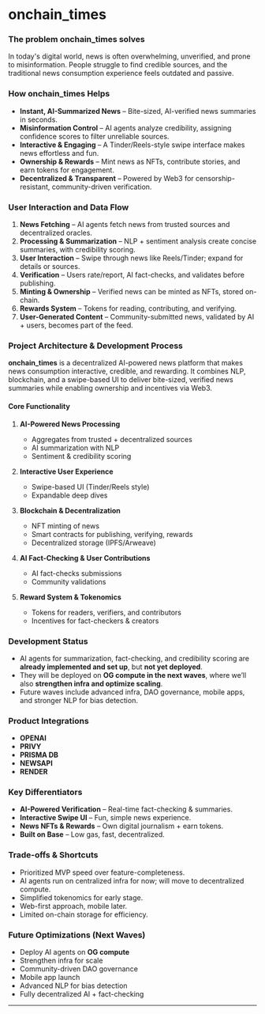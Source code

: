 
# onchain\_times

### The problem onchain\_times solves

In today's digital world, news is often overwhelming, unverified, and prone to misinformation. People struggle to find credible sources, and the traditional news consumption experience feels outdated and passive.

### How onchain\_times Helps

* **Instant, AI-Summarized News** – Bite-sized, AI-verified news summaries in seconds.
* **Misinformation Control** – AI agents analyze credibility, assigning confidence scores to filter unreliable sources.
* **Interactive & Engaging** – A Tinder/Reels-style swipe interface makes news effortless and fun.
* **Ownership & Rewards** – Mint news as NFTs, contribute stories, and earn tokens for engagement.
* **Decentralized & Transparent** – Powered by Web3 for censorship-resistant, community-driven verification.

### User Interaction and Data Flow

1. **News Fetching** – AI agents fetch news from trusted sources and decentralized oracles.
2. **Processing & Summarization** – NLP + sentiment analysis create concise summaries, with credibility scoring.
3. **User Interaction** – Swipe through news like Reels/Tinder; expand for details or sources.
4. **Verification** – Users rate/report, AI fact-checks, and validates before publishing.
5. **Minting & Ownership** – Verified news can be minted as NFTs, stored on-chain.
6. **Rewards System** – Tokens for reading, contributing, and verifying.
7. **User-Generated Content** – Community-submitted news, validated by AI + users, becomes part of the feed.

### Project Architecture & Development Process

**onchain\_times** is a decentralized AI-powered news platform that makes news consumption interactive, credible, and rewarding. It combines NLP, blockchain, and a swipe-based UI to deliver bite-sized, verified news summaries while enabling ownership and incentives via Web3.

#### Core Functionality

1. **AI-Powered News Processing**

   * Aggregates from trusted + decentralized sources
   * AI summarization with NLP
   * Sentiment & credibility scoring

2. **Interactive User Experience**

   * Swipe-based UI (Tinder/Reels style)
   * Expandable deep dives

3. **Blockchain & Decentralization**

   * NFT minting of news
   * Smart contracts for publishing, verifying, rewards
   * Decentralized storage (IPFS/Arweave)

4. **AI Fact-Checking & User Contributions**

   * AI fact-checks submissions
   * Community validations

5. **Reward System & Tokenomics**

   * Tokens for readers, verifiers, and contributors
   * Incentives for fact-checkers & creators

### Development Status

* AI agents for summarization, fact-checking, and credibility scoring are **already implemented and set up**, but **not yet deployed**.
* They will be deployed on **OG compute in the next waves**, where we’ll also **strengthen infra and optimize scaling**.
* Future waves include advanced infra, DAO governance, mobile apps, and stronger NLP for bias detection.

### Product Integrations

* **OPENAI**
* **PRIVY**
* **PRISMA DB**
* **NEWSAPI**
* **RENDER**

### Key Differentiators

* **AI-Powered Verification** – Real-time fact-checking & summaries.
* **Interactive Swipe UI** – Fun, simple news experience.
* **News NFTs & Rewards** – Own digital journalism + earn tokens.
* **Built on Base** – Low gas, fast, decentralized.

### Trade-offs & Shortcuts

* Prioritized MVP speed over feature-completeness.
* AI agents run on centralized infra for now; will move to decentralized compute.
* Simplified tokenomics for early stage.
* Web-first approach, mobile later.
* Limited on-chain storage for efficiency.

### Future Optimizations (Next Waves)

* Deploy AI agents on **OG compute**
* Strengthen infra for scale
* Community-driven DAO governance
* Mobile app launch
* Advanced NLP for bias detection
* Fully decentralized AI + fact-checking

---
